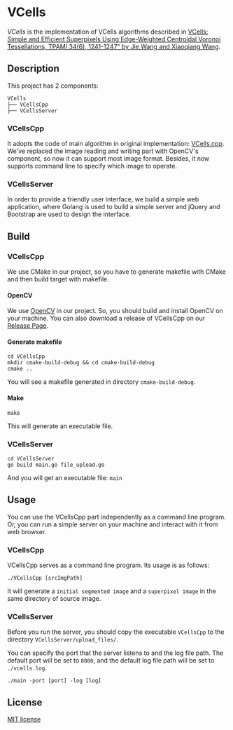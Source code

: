 # VCells

*VCells* is the implementation of VCells algorithms described in [VCells: Simple and Efficient Superpixels Using Edge-Weighted Centroidal Voronoi Tessellations, TPAMI 34(6), 1241-1247" by Jie Wang and Xiaoqiang Wang](http://www-personal.umich.edu/~jwangumi/publications/VCells.pdf).

## Description
This project has 2 components:

```
VCells
├── VCellsCpp
├── VCellsServer
```
### VCellsCpp
It adopts the code of main algorithm in original implementation: [VCells.cpp](http://staff.ustc.edu.cn/~jwangx/software.html). We've replaced the image reading and writing part with OpenCV's component, so now it can support most image format. Besides, it now supports command line to specify which image to operate.

### VCellsServer
In order to provide a friendly user interface, we build a simple web application, where Golang is used to build a simple server and jQuery and Bootstrap are used to design the interface.


## Build
### VCellsCpp
We use CMake in our project, so you have to generate makefile with CMake and then build target with makefile.

#### OpenCV
We use [OpenCV](https://opencv.org/) in our project. So, you should build and install OpenCV on your machine.
You can also download a release of VCellsCpp on our [Release Page](https://github.com/MIRALab-USTC/VCells/releases).

#### Generate makefile
```
cd VCellsCpp
mkdir cmake-build-debug && cd cmake-build-debug
cmake ..
```
You will see a makefile generated in directory `cmake-build-debug`.

#### Make
```
make
```
This will generate an executable file.

### VCellsServer

```
cd VCellsServer
go build main.go file_upload.go
```

And you will get an executable file: `main`

## Usage
You can use the VCellsCpp part independently as a command line program. Or, you can run a simple server on your machine and interact with it from web browser.

### VCellsCpp
VCellsCpp serves as a command line program. Its usage is as follows:

```
./VCellsCpp [srcImgPath]
```

It will generate a `initial segmented image` and a `superpixel image` in the same directory of source image.


### VCellsServer
Before you run the server, you should copy the executable `VCellsCpp` to the directory `VCellsServer/upload_files/`.

You can specify the port that the server listens to and the log file path. The default port will be set to `8080`,
and the default log file path will be set to `./vcells.log`.

```
./main -port [port] -log [log]
```

## License
[MIT license](https://opensource.org/licenses/MIT)
